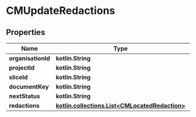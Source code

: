 
# CMUpdateRedactions

## Properties
Name | Type | Description | Notes
------------ | ------------- | ------------- | -------------
**organisationId** | **kotlin.String** |  | 
**projectId** | **kotlin.String** |  | 
**sliceId** | **kotlin.String** |  | 
**documentKey** | **kotlin.String** |  | 
**nextStatus** | **kotlin.String** |  | 
**redactions** | [**kotlin.collections.List&lt;CMLocatedRedaction&gt;**](CMLocatedRedaction.md) |  | 



